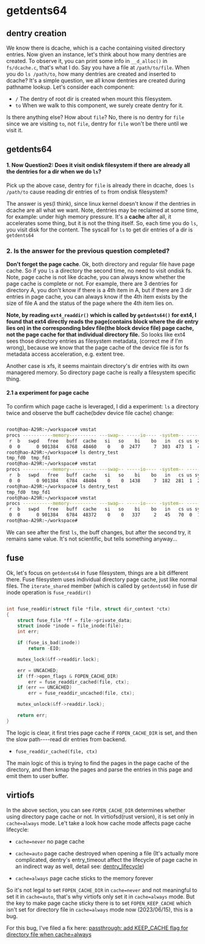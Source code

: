 # getdents64

## dentry creation

We know there is dcache, which is a cache containing visited directory entries.
Now given an instance, let's think about how many dentries are created. To observe
it, you can print some info in `__d_alloc()` in `fs/dcache.c`, that's what I do.
Say you have a file at `/path/to/file`. When you do `ls /path/to`, how many
dentries are created and inserted to dcache?
It's a simple question, we all know dentries are created during pathname lookup.
Let's consider each component:
- `/`
  The dentry of root dir is created when mount this filesystem.
- `to`
  When we walk to this component, we surely create dentry for it.

Is there anything else? How about `file`? No, there is no dentry for `file` since
we are visiting `to`, not `file`, dentry for `file` won't be there until we visit
it.

## getdents64

#### 1. Now Question2: Does it visit ondisk filesystem if there are already all the dentries for a dir when we do `ls`?
Pick up the above case, dentry for `file` is already there in dcache, does
`ls /path/to` cause reading dir entries of `to` from ondisk filesystem?

The answer is yes(I think), since linux kernel doesn't know if the dentries in
dcache are all what we want. Note, dentries may be reclaimed at some time, for
example: under high memory pressure. It's a **cache** after all, it accelerates
some thing, but it is not the thing itself.
So, each time you do `ls`, you visit disk for the content. The syscall for `ls`
to get dir entries of a dir is `getdents64`

### 2. Is the answer for the previous question completed?

**Don't forget the page cache**. Ok, both directory and regular file have page
cache. So if you `ls` a directory the second time, no need to visit ondisk fs.
Note, page cache is not like dcache, you can always know whether the page cache
is complete or not. For example, there are 3 dentries for directory A, you don't
know if there is a 4th item in A, but if there are 3 dir entries in page cache,
you can always know if the 4th item exists by the size of file A and the status
of the page where the 4th item lies on.

**Note, by reading `ext4_readdir()` which is called by `getdents64()` for ext4, I
found that ext4 directly reads the page(contains block where the dir entry lies on)
in the corresponding bdev file(the block device file) page cache, not the page cache
for that individual directory file.**
So looks like ext4 sees those directory entries as filesystem metadata, (correct
me if I'm wrong), because we know that the page cache of the device file is for
fs metadata access acceleration, e.g. extent tree.

Another case is xfs, it seems maintain directory's dir entries with its own managered
memory. So directory page cache is really a filesystem specific thing.

#### 2.1 a experiment for page cache
To confirm which page cache is leveraged, I did a experiment: `ls` a directory
twice and observe the buff cache(bdev device file cache) change:

```bash

root@hao-A29R:~/workspace# vmstat
procs -----------memory---------- ---swap-- -----io---- -system-- ------cpu-----
 r  b   swpd   free   buff  cache   si   so    bi    bo   in   cs us sy id wa st
 0  0      0 901384   6768  48460    0    0  2477     7  303  473  1  4 95  0  0
root@hao-A29R:~/workspace# ls dentry_test
tmp_fd0  tmp_fd1
root@hao-A29R:~/workspace# vmstat
procs -----------memory---------- ---swap-- -----io---- -system-- ------cpu-----
 r  b   swpd   free   buff  cache   si   so    bi    bo   in   cs us sy id wa st
 0  0      0 901384   6784  48404    0    0  1438     7  182  281  1  2 97  0  0
root@hao-A29R:~/workspace# ls dentry_test
tmp_fd0  tmp_fd1
root@hao-A29R:~/workspace# vmstat
procs -----------memory---------- ---swap-- -----io---- -system-- ------cpu-----
 r  b   swpd   free   buff  cache   si   so    bi    bo   in   cs us sy id wa st
 0  0      0 901384   6784  48372    0    0   337     2   45   70  0  1 99  0  0
root@hao-A29R:~/workspace# 

```

We can see after the first `ls`, the buff changes, but after the second try, it
remains same value. It's not scientific, but tells something anyway...

## fuse

Ok, let's focus on `getdents64` in fuse filesystem, things are a bit different
there. Fuse filesystem uses individual directory page cache, just like normal files.
The `iterate_shared` member (which is called by `getdents64`) in fuse dir inode
operation is `fuse_readdir()`

```c

int fuse_readdir(struct file *file, struct dir_context *ctx)
{
	struct fuse_file *ff = file->private_data;
	struct inode *inode = file_inode(file);
	int err;

	if (fuse_is_bad(inode))
		return -EIO;

	mutex_lock(&ff->readdir.lock);

	err = UNCACHED;
	if (ff->open_flags & FOPEN_CACHE_DIR)
		err = fuse_readdir_cached(file, ctx);
	if (err == UNCACHED)
		err = fuse_readdir_uncached(file, ctx);

	mutex_unlock(&ff->readdir.lock);

	return err;
}

```

The logic is clear, it first tries page cache if `FOPEN_CACHE_DIR` is set, and then
the slow path----read dir entries from backend.

- `fuse_readdir_cached(file, ctx)`

The main logic of this is trying to find the pages in the page cache of the directory,
and then kmap the pages and parse the entries in this page and emit them to user buffer.

## virtiofs

In the above section, you can see `FOPEN_CACHE_DIR` determines whether using directory
page cache or not. In virtiofsd(rust version), it is set only in `cache=always` mode.
Le't take a look how cache mode affects page cache lifecycle:

- `cache=never`
  no page cache

- `cache=auto`
  page cache destroyed when opening a file
  (It's actually more complicated, dentry's entry_timeout affect the lifecycle of
   page cache in an indirect way as well, detail see: [dentry_lifecycle](./dentry_lifecycle.md))

- `cache=always`
  page cache sticks to the memory forever

So it's not legal to set `FOPEN_CACHE_DIR` in `cache=never` and not meaningful to
set it in `cache=auto`, that's why virtiofs only set it in `cache=always` mode.
But the key to make page cache sticky there is to set `FOPEN_KEEP_CACHE` which
isn't set for directory file in `cache=always` mode now (2023/06/15), this is a bug.

For this bug, I've filed a fix here:
[passthrough: add KEEP_CACHE flag for directory file when cache=always](https://gitlab.com/virtio-fs/virtiofsd/-/merge_requests/172)
